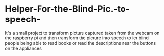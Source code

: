 # Helper-For-the-Blind-Pic.-to-speech-
It's a small project to transform picture captured taken from the webcam on the raspberry pi and then transform the picture into speech to let blind people being able to read books or read the descriptions near the buttons on the appliances. 
